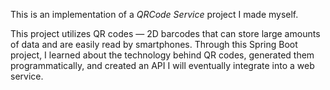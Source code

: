 This is an implementation of a *QRCode Service* project I made myself.


<p>This project utilizes QR codes — 2D barcodes that can store large amounts of data and are easily read by smartphones. Through this Spring Boot project, I learned about the technology behind QR codes, generated them programmatically, and created an API I will eventually integrate into a web service.</p><br/><br/>
